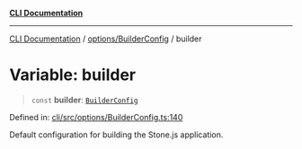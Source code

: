 [**CLI Documentation**](../../../README.md)

***

[CLI Documentation](../../../README.md) / [options/BuilderConfig](../README.md) / builder

# Variable: builder

> `const` **builder**: [`BuilderConfig`](../interfaces/BuilderConfig.md)

Defined in: [cli/src/options/BuilderConfig.ts:140](https://github.com/stonemjs/cli/blob/df49bf1f270a78a61946870e36ae0b10d02482b3/src/options/BuilderConfig.ts#L140)

Default configuration for building the Stone.js application.

